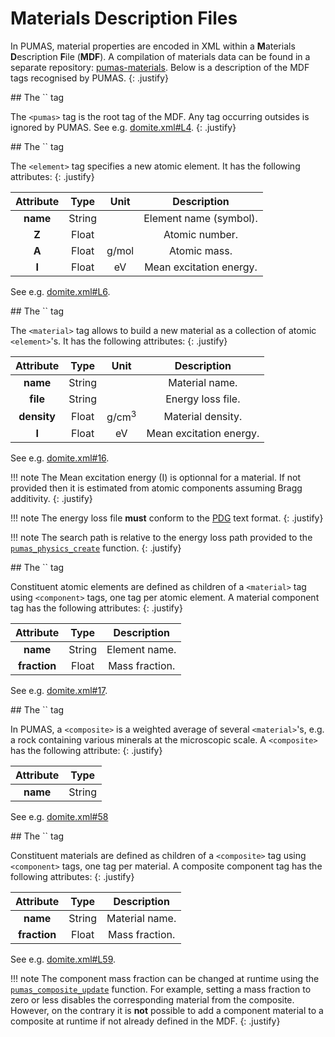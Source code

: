 # Materials Description Files

In PUMAS, material properties  are encoded in XML within a **M**aterials
**D**escription **F**ile (**MDF**). A compilation of materials data can be found
in a separate repository:
[pumas-materials](https://github.com/niess/pumas-materials). Below is a
description of the MDF tags recognised by PUMAS.
{: .justify}


<div markdown="1" class="shaded-box fancy">
## The `<pumas>` tag

The `<pumas>` tag is the root tag of the MDF. Any tag occurring outsides is
ignored by PUMAS. See e.g.
[domite.xml#L4](https://github.com/niess/pumas-materials/blob/master/mdf/examples/domite.xml#L4).
{: .justify}
</div>


<div markdown="1" class="shaded-box fancy">
## The `<element>` tag

The `<element>` tag specifies a new atomic element. It has the following
attributes:
{: .justify}

| Attribute | Type   | Unit  | Description             |
|:---------:|:------:|:-----:|:-----------------------:|
| **name**  | String |       | Element name (symbol).  |
| **Z**     | Float  |       | Atomic number.          |
| **A**     | Float  | g/mol | Atomic mass.            |
| **I**     | Float  | eV    | Mean excitation energy. |

See e.g. [domite.xml#L6](https://github.com/niess/pumas-materials/blob/master/mdf/examples/domite.xml#L6).
</div>


<div markdown="1" class="shaded-box fancy">
## The `<material>` tag

The `<material>` tag allows to build a new material as a collection of atomic
`<element>`'s. It has the following attributes:
{: .justify}

| Attribute   | Type   | Unit             | Description             |
|:-----------:|:------:|:----------------:|:-----------------------:|
| **name**    | String |                  | Material name.          |
| **file**    | String |                  | Energy loss file.       |
| **density** | Float  | g/cm<sup>3</sup> | Material density.       |
| **I**       | Float  | eV               | Mean excitation energy. |

See e.g. [domite.xml#16](https://github.com/niess/pumas-materials/blob/master/mdf/examples/domite.xml#L16).

!!! note
    The Mean excitation energy (I) is optionnal for a material. If not provided
    then it is estimated from atomic components assuming Bragg additivity.
    {: .justify}

!!! note
    The energy loss file **must** conform to the
    [PDG](https://pdg.lbl.gov/2020/AtomicNuclearProperties/index.html) text
    format.
    {: .justify}

!!! note
    The search path is relative to the energy loss path provided to the
    [`pumas_physics_create`][API_1] function.
    {: .justify}
</div>


<div markdown="1" class="shaded-box fancy">
## The `<material><component>` tag

Constituent atomic elements are defined as children of a `<material>` tag using
`<component>` tags, one tag per atomic element. A material component tag has
the following attributes:
{: .justify}

| Attribute    | Type   | Description    |
|:------------:|:------:|:--------------:|
| **name**     | String | Element name.  |
| **fraction** | Float  | Mass fraction. |

See e.g. [domite.xml#17](https://github.com/niess/pumas-materials/blob/master/mdf/examples/domite.xml#L17).

[API_1]: api/index.html##HEAD/group/physics/pumas_physics_create
</div>


<div markdown="1" class="shaded-box fancy">
## The `<composite>` tag

In PUMAS, a `<composite>` is a weighted average of several `<material>`'s,
e.g. a rock containing various minerals at the microscopic scale. A
`<composite>` has the following attribute:
{: .justify}

| Attribute |  Type  |
|:---------:|:------:|
| **name**  | String |

See e.g. [domite.xml#58](https://github.com/niess/pumas-materials/blob/master/mdf/examples/domite.xml#L58)
</div>


<div markdown="1" class="shaded-box fancy">
## The `<composite><component>` tag

Constituent materials are defined as children of a `<composite>` tag using
`<component>` tags, one tag per material. A composite component tag has
the following attributes:
{: .justify}

| Attribute    | Type   | Description    |
|:------------:|:------:|:--------------:|
| **name**     | String | Material name. |
| **fraction** | Float  | Mass fraction. |

See e.g. [domite.xml#L59](https://github.com/niess/pumas-materials/blob/master/mdf/examples/domite.xml#L59).

!!! note
    The component mass fraction can be changed at runtime using the
    [`pumas_composite_update`][API_2] function. For example, setting a mass
    fraction to zero or less disables the corresponding material from the
    composite. However, on the contrary it is **not** possible to add a
    component material to a composite at runtime if not already defined in the
    MDF.
    {: .justify}

[API_2]: api/index.html##HEAD/group/physics/pumas_physics_composite_update
</div>
